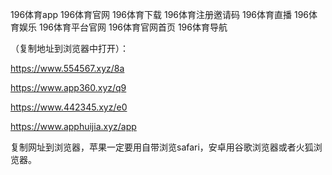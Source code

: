 196体育app
196体育官网
196体育下载
196体育注册邀请码
196体育直播
196体育娱乐
196体育平台官网
196体育官网首页
196体育导航


 （复制地址到浏览器中打开）：

https://www.554567.xyz/8a

https://www.app360.xyz/q9

https://www.442345.xyz/e0

https://www.apphuijia.xyz/app

复制网址到浏览器，苹果一定要用自带浏览safari，安卓用谷歌浏览器或者火狐浏览器。
